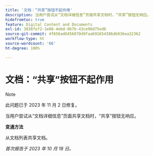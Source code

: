 ```yaml
---
title: '文档：“共享”按钮不起作用'
description: 当用户尝试从“文档详细信息”页面共享文档时，“共享”按钮无响应。
hidefromtoc: true
feature: Digital Content and Documents
exl-id: 3838fef2-1e08-4ebd-9b7b-43ce96d75ed6
source-git-commit: 4f656ad6456070d9faa691654386db936ea32362
workflow-type: ht
source-wordcount: '66'
ht-degree: 100%

---
```


# 文档：“共享”按钮不起作用

>[!NOTE]
>
>此问题已于 2023 年 11 月 2 日修复。

当用户尝试从“文档详细信息”页面共享文档时，“共享”按钮无响应。

**变通方法**

从文档列表共享文档。

_首次报告于 2023 年 10 月 18 日。_
